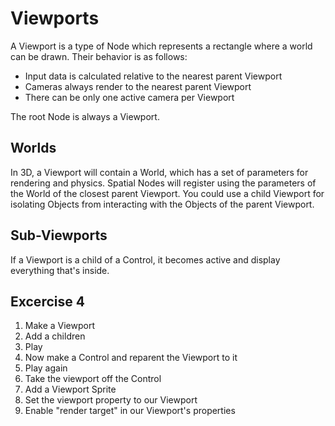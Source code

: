 # Viewports

A Viewport is a type of Node which represents a rectangle where a world can be drawn. Their behavior is as follows:

- Input data is calculated relative to the nearest parent Viewport
- Cameras always render to the nearest parent Viewport
- There can be only one active camera per Viewport

The root Node is always a Viewport.

## Worlds

In 3D, a Viewport will contain a World, which has a set of parameters for rendering and physics. Spatial Nodes will register using the parameters of the World of the closest parent Viewport. You could use a child Viewport for isolating Objects from interacting with the Objects of the parent Viewport. 

## Sub-Viewports

If a Viewport is a child of a Control, it becomes active and display everything that's inside.

## Excercise 4

1. Make a Viewport
2. Add a children
3. Play
4. Now make a Control and reparent the Viewport to it
5. Play again
6. Take the viewport off the Control
7. Add a Viewport Sprite
8. Set the viewport property to our Viewport
9. Enable "render target" in our Viewport's properties

